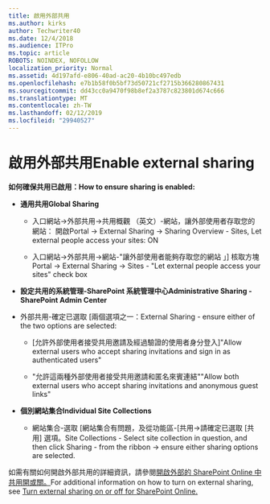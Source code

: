 ```yaml
---
title: 啟用外部共用
ms.author: kirks
author: Techwriter40
ms.date: 12/4/2018
ms.audience: ITPro
ms.topic: article
ROBOTS: NOINDEX, NOFOLLOW
localization_priority: Normal
ms.assetid: 4d197afd-e806-40ad-ac20-4b10bc497edb
ms.openlocfilehash: e7b1b58f0b5bf73d50721cf2715b366280867431
ms.sourcegitcommit: dd43cc0a9470f98b8ef2a3787c823801d674c666
ms.translationtype: MT
ms.contentlocale: zh-TW
ms.lasthandoff: 02/12/2019
ms.locfileid: "29940527"
---
```

# <a name="enable-external-sharing"></a><span data-ttu-id="64368-102">啟用外部共用</span><span class="sxs-lookup"><span data-stu-id="64368-102">Enable external sharing</span></span>

 <span data-ttu-id="64368-103">**如何確保共用已啟用：**</span><span class="sxs-lookup"><span data-stu-id="64368-103">**How to ensure sharing is enabled:**</span></span>
  
- <span data-ttu-id="64368-104">**通用共用**</span><span class="sxs-lookup"><span data-stu-id="64368-104">**Global Sharing**</span></span>
    
  - <span data-ttu-id="64368-105">入口網站-\>外部共用-\>共用概觀 （英文）-網站，讓外部使用者存取您的網站： 開啟</span><span class="sxs-lookup"><span data-stu-id="64368-105">Portal -\> External Sharing -\> Sharing Overview - Sites, Let external people access your sites: ON</span></span>
    
  - <span data-ttu-id="64368-106">入口網站-\>外部共用-\>網站-"讓外部使用者能夠存取您的網站 」] 核取方塊</span><span class="sxs-lookup"><span data-stu-id="64368-106">Portal -\> External Sharing -\> Sites - "Let external people access your sites" check box</span></span>
    
- <span data-ttu-id="64368-107">**設定共用的系統管理-SharePoint 系統管理中心**</span><span class="sxs-lookup"><span data-stu-id="64368-107">**Administrative Sharing - SharePoint Admin Center**</span></span>
    
- <span data-ttu-id="64368-108">外部共用-確定已選取 [兩個選項之一：</span><span class="sxs-lookup"><span data-stu-id="64368-108">External Sharing - ensure either of the two options are selected:</span></span>
    
  - <span data-ttu-id="64368-109">[允許外部使用者接受共用邀請及經過驗證的使用者身分登入]</span><span class="sxs-lookup"><span data-stu-id="64368-109">"Allow external users who accept sharing invitations and sign in as authenticated users"</span></span>
    
  - <span data-ttu-id="64368-110">"允許這兩種外部使用者接受共用邀請和匿名來賓連結"</span><span class="sxs-lookup"><span data-stu-id="64368-110">"Allow both external users who accept sharing invitations and anonymous guest links"</span></span>
    
- <span data-ttu-id="64368-111">**個別網站集合**</span><span class="sxs-lookup"><span data-stu-id="64368-111">**Individual Site Collections**</span></span>
    
  - <span data-ttu-id="64368-112">網站集合-選取 [網站集合有問題，及從功能區-[共用-\>請確定已選取 [共用] 選項。</span><span class="sxs-lookup"><span data-stu-id="64368-112">Site Collections - Select site collection in question, and then click Sharing - from the ribbon -\> ensure either sharing options are selected.</span></span>
    
<span data-ttu-id="64368-113">如需有關如何開啟外部共用的詳細資訊，請參閱[開啟外部的 SharePoint Online 中共用開或關。](https://go.microsoft.com/fwlink/?linkid=2047681&amp;clcid=0x409)</span><span class="sxs-lookup"><span data-stu-id="64368-113">For additional information on how to turn on external sharing, see [Turn external sharing on or off for SharePoint Online.](https://go.microsoft.com/fwlink/?linkid=2047681&amp;clcid=0x409)</span></span>
  

